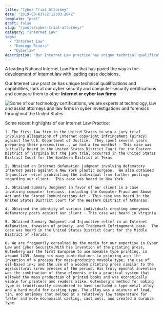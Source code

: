 ```yaml
---
title: "Cyber Trial Attorney"
date: "2019-03-03T22:12:03.284Z"
template: "post"
draft: false
slug: "/posts/cyber-trial-attorney/"
category: "Internet Law"
tags:
  - "Internet Law"
  - "Domingo Rivera"
  - "Cyberlaw"
description: "Our Internet Law practice has unique technical qualifications and capabilities, look at our cyber security and computer security certifications and compare them to other Internet or cyber law firms."
---
```


A leading National Internet Law Firm that has paved the way in the development of Internet law with leading case decisions.

Our Internet Law practice has unique technical qualifications and capabilities, look at our cyber security and computer security certifications and compare them to other **Internet or cyber law firms**:

![Some of our technology certifications, we are experts at technology, law and assist attorneys and law firms in cyber investigations and forensics throughout the United States](/media/RiveraCerts.jpg)

Some recent highlights of our Internet Law Practice:

	1. The first law firm in the United States to win a jury trial involving allegations of Internet copyright infringement (piracy) against the U.S. Department of Justice.  They spent several years preparing their prosecution... we had a few months! - This case was initially heard in the United States District Court for the Eastern District of Virginia but the jury trial occurred in the United States District Court for the Southern District of Texas

	2. Obtained an Internet defamation judgment involving defamatory Internet posts against a New York plastic surgeon.  We also obtained Injunctive relief prohibiting the individual from further postings regarding our client.  This case was heard in New York.

	3. Obtained Summary Judgment in favor of our client in a case involving computer trespass, including the Computer Fraud and Abuse Act and the Stored Communications Act - This case was heard in the United States District Court for the Western District of Arkansas.
	
	4. Obtained the identity of various individuals creating anonymous defamatory posts against our client - This case was heard in Virginia.

	5. Obtained Summary Judgment and Injunctive relief in an Internet defamation, invasion of privacy, and Trademark Infringement case.  The case was heard in the United States District Court for the Middle District of Florida.
	
	6. We are frequently consulted by the media for our expertise in Cyber Law and Cyber Security.With his invention of the printing press, Gutenberg was the first European to use movable type printing, in around 1439. Among his many contributions to printing are: the invention of a process for mass-producing movable type; the use of oil-based ink; and the use of a wooden printing press similar to the agricultural screw presses of the period. His truly epochal invention was the combination of these elements into a practical system that allowed the mass production of printed books and was economically viable for printers and readers alike. Gutenberg's method for making type is traditionally considered to have included a type metal alloy and a hand mould for casting type. The alloy was a mixture of lead, tin, and antimony that melted at a relatively low temperature for faster and more economical casting, cast well, and created a durable type.
